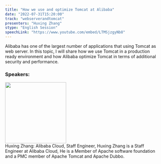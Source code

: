 ```yaml
---
title: "How we use and optimize Tomcat at Alibaba"
date: "2022-07-31T15:20:00"
track: "webserverandtomcat"
presenters: "Huxing Zhang"
stype: "English Session"
speechLink: "https://www.youtube.com/embed/LTMSjzgyNb8"
---
```

Alibaba has one of the largest number of applications that using Tomcat as web server. In this topic, I will share how we use Tomcat in a production ready environment and how Alibaba optimize Tomcat in terms of additional security and performance.
 ### Speakers: 
 <img src="images/speaker/1232.png" width="200" /><br>Huxing Zhang: Alibaba Cloud, Staff Engineer, Huxing Zhang is a Staff Engineer at Alibaba Cloud, He is a Member of Apache software foundation and a PMC member of Apache Tomcat and Apache Dubbo.

 